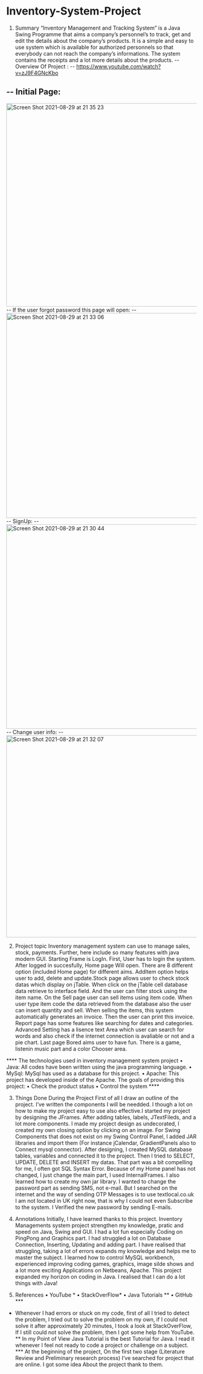 # Inventory-System-Project
 
1. Summary
“Inventory Management and Tracking System” is a Java Swing Programme that aims a company’s personnel’s to track, get and edit the details about the company’s products. It is a simple and easy to use system which is available for authorized personnels so that everybody can not reach the company’s informations. The system contains the receipts and a lot more details about the products.
--
Overview Of Project : 
--
https://www.youtube.com/watch?v=zJ9F4GNcKbo

--
Initial Page:
--
<img width="538" alt="Screen Shot 2021-08-29 at 21 35 23" src="https://user-images.githubusercontent.com/67334822/131261572-4a39f975-f60c-412b-a19a-5b430faaa156.png">
--
If the user forgot password this page will open:
--
<img width="542" alt="Screen Shot 2021-08-29 at 21 33 06" src="https://user-images.githubusercontent.com/67334822/131261508-abb6a5f4-9bae-404c-81d6-781cd362ee73.png">
--
SignUp:
--
<img width="541" alt="Screen Shot 2021-08-29 at 21 30 44" src="https://user-images.githubusercontent.com/67334822/131261457-9d9cb01a-9a86-444d-bdf0-1602460285aa.png">
--
Change user info:
--
<img width="535" alt="Screen Shot 2021-08-29 at 21 32 07" src="https://user-images.githubusercontent.com/67334822/131261490-51cbf86a-1674-474e-bbce-7117cb16746c.png">





2. Project topic
Inventory management system can use to manage sales, stock, payments. Further, here include so many features with java modern GUI.
Starting Frame is LogIn. First, User has to login the system. After logged in succesfully, Home page Will open. There are 8 different option (included Home page) for different aims.
AddItem option helps user to add, delete and update.Stock page allows user to check stock datas which display on jTable. When click on the jTable cell database data retrieve to interface field. And the user can filter stock using the item name.
On the Sell page user can sell items using item code. When user type item code the data retrieved from the database also the user can insert quantity and sell. When selling the items, this system automatically generates an invoice. Then the user can print this invoice. Report page has some features like searching for dates and categories. Advanced Setting has a lisence text Area which user can search for words and also check if the internet connection is avaliable or not and a pie chart. Last page Bored aims user to have fun. There is a game, listenin music part and a color Chooser area.


**** The technologies used in inventory management system project
• Java: All codes have been written using the java programming language. • MySql: MySql has used as a database for this project.
• Apache: This project has developed inside of the Apache.
The goals of providing this project:
• Check the product status
• Control the system ****


3. Things Done During the Project
First of all I draw an outline of the project. I’ve written the components I will be needded. I though a lot on how to make my project easy to use also effective.I started my project by designing the JFrames. After adding tables, labels, JTextFileds, and a lot more components. I made my project design as undecorated, I created my own closing option by clicking on an image. For Swing Components that does not exist on my Swing Control Panel, I added JAR libraries and import them (For instance jCalendar, GradientPanels also to Connect mysql connector).
After designing, I created MySQL database tables, variables and connected it to the project. Then I tried to SELECT, UPDATE, DELETE and INSERT my datas. That part was a bit compelling for me, I often got SQL Syntax Error. Because of my Home panel has not changed, I just change the main part, I used InternalFrames. I also learned how to create my own jar library.
I wanted to change the password part as sending SMS, not e-mail. But I searched on the internet and the way of sending OTP Messages is to use textlocal.co.uk I am not located in UK right now, that is why I could not even Subscribe to the system. I Verified the new password by sending E-mails.




4. Annotations
Initially, I have learned thanks to this project. Inventory Managements system project strengthen my knowledge, pratic and speed on Java, Swing and GUI. I had a lot fun especially Coding on PingPong and Graphics part. I had struggled a lot on Database Connection, Inserting, Updating and adding part. I have realised that struggling, taking a lot of errors expands my knowledge and helps me to master the subject. I learned how to control MySQL workbench, experienced improving coding games, graphics, image silde shows and a lot more exciting Applications on Netbeans, Apache. This project expanded my horizon on coding in Java. I realised that I can do a lot things with Java!



5. References
• YouTube *
• StackOverFlow* • Java Tutorials ** • GitHub ***
* Whenever I had errors or stuck on my code, first of all I tried to detect the problem, I tried out to solve the problem on my own, if I could not solve it after approximately 20 minutes, I took a look at StackOverFlow, If I still could not solve the problem, then I got some help from YouTube.
** In my Point of View Java Tutorial is the best Tutorial for Java. I read it whenever I feel not ready to code a project or challenge on a subject.
*** At the beginning of the project, On the first two stage (Literature Review and Preliminary research process) I’ve searched for project that are online. I got some idea About the project thank to them.
